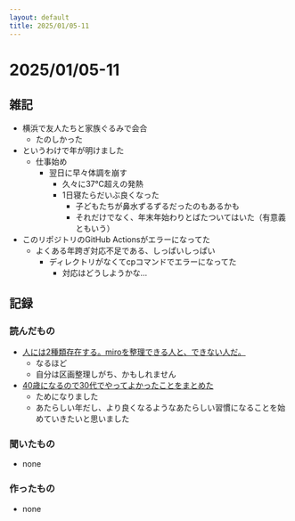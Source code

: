 ```yaml
---
layout: default
title: 2025/01/05-11
---
```


# 2025/01/05-11

## 雑記

* 横浜で友人たちと家族ぐるみで会合
  * たのしかった
* というわけで年が明けました
  * 仕事始め
    * 翌日に早々体調を崩す
      * 久々に37℃超えの発熱
      * 1日寝たらだいぶ良くなった
        * 子どもたちが鼻水ずるずるだったのもあるかも
        * それだけでなく、年末年始わりとばたついてはいた（有意義ともいう）
* このリポジトリのGitHub Actionsがエラーになってた
  * よくある年跨ぎ対応不足である、しっぱいしっぱい
    * ディレクトリがなくてcpコマンドでエラーになってた
      * 対応はどうしようかな…

## 記録

### 読んだもの

* [人には2種類存在する。miroを整理できる人と、できない人だ。](https://ichitani.hatenablog.com/entry/2024/12/10/075156)
  * なるほど
  * 自分は区画整理しがち、かもしれません
* [40歳になるので30代でやってよかったことをまとめた](https://soudai.hatenablog.com/entry/2024/10/19/153628)
  * ためになりました
  * あたらしい年だし、より良くなるようなあたらしい習慣になることを始めていきたいと思いました

### 聞いたもの

* none

### 作ったもの

* none
